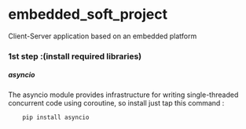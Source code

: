 # embedded_soft_project
Client-Server application based on an embedded platform

### 1st step :(install required libraries)
##### asyncio 
The asyncio module provides infrastructure for writing single-threaded concurrent code using coroutine, so install just tap this command :
```bash
	pip install asyncio
```

